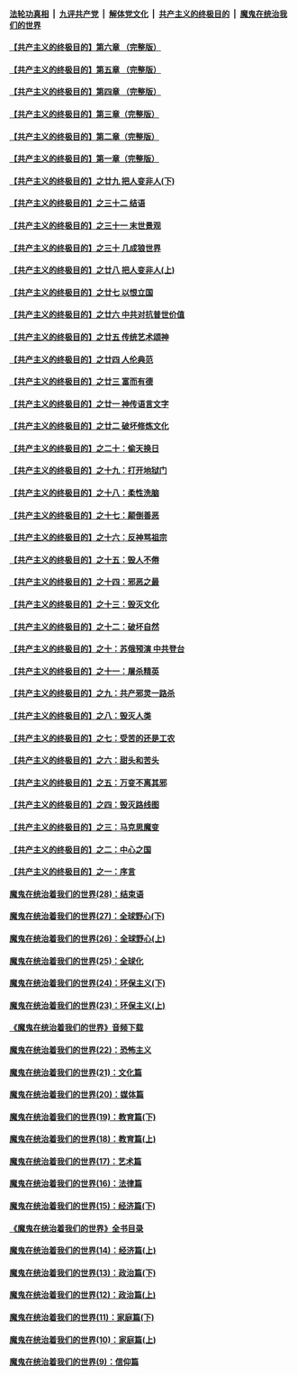 ####  [法轮功真相](../../../../basic/blob/master/README.md?t=01171052) &nbsp;|&nbsp; [九评共产党](../../../../9ping.md/blob/master/README.md?t=01171052) &nbsp;|&nbsp; [解体党文化](../../../../jtdwh.md/blob/master/README.md?t=01171052)  &nbsp;|&nbsp; [共产主义的终极目的](../../../../gczydzjmd.md/blob/master/README.md?t=01171052) &nbsp;|&nbsp; [魔鬼在统治我们的世界](../../../../mgztzwmdsj.md/blob/master/README.md?t=01171052) 

#### [【共产主义的终极目的】第六章 （完整版）](../pages/nsc422/n11428913.md?t=01171052) 

#### [【共产主义的终极目的】第五章 （完整版）](../pages/nsc422/n11428912.md?t=01171052) 

#### [【共产主义的终极目的】第四章 （完整版）](../pages/nsc422/n11428907.md?t=01171052) 

#### [【共产主义的终极目的】第三章（完整版）](../pages/nsc422/n11428848.md?t=01171052) 

#### [【共产主义的终极目的】第二章（完整版）](../pages/nsc422/n11428831.md?t=01171052) 

#### [【共产主义的终极目的】第一章（完整版）](../pages/nsc422/n11417651.md?t=01171052) 

#### [【共产主义的终极目的】之廿九 把人变非人(下)](../pages/nsc422/n11344140.md?t=01171052) 

#### [【共产主义的终极目的】之三十二 结语](../pages/nsc422/n11360535.md?t=01171052) 

#### [【共产主义的终极目的】之三十一 末世景观](../pages/nsc422/n11351129.md?t=01171052) 

#### [【共产主义的终极目的】之三十 几成狼世界](../pages/nsc422/n11348280.md?t=01171052) 

#### [【共产主义的终极目的】之廿八 把人变非人(上)](../pages/nsc422/n11340492.md?t=01171052) 

#### [【共产主义的终极目的】之廿七 以恨立国](../pages/nsc422/n11336944.md?t=01171052) 

#### [【共产主义的终极目的】之廿六 中共对抗普世价值](../pages/nsc422/n11324785.md?t=01171052) 

#### [【共产主义的终极目的】之廿五 传统艺术颂神](../pages/nsc422/n11296396.md?t=01171052) 

#### [【共产主义的终极目的】之廿四 人伦典范](../pages/nsc422/n11296397.md?t=01171052) 

#### [【共产主义的终极目的】之廿三 富而有德](../pages/nsc422/n11283598.md?t=01171052) 

#### [【共产主义的终极目的】之廿一 神传语言文字](../pages/nsc422/n11263265.md?t=01171052) 

#### [【共产主义的终极目的】之廿二 破坏修炼文化](../pages/nsc422/n11245728.md?t=01171052) 

#### [【共产主义的终极目的】之二十：偷天换日](../pages/nsc422/n11238846.md?t=01171052) 

#### [【共产主义的终极目的】之十九：打开地狱门](../pages/nsc422/n11206376.md?t=01171052) 

#### [【共产主义的终极目的】之十八：柔性洗脑](../pages/nsc422/n11199994.md?t=01171052) 

#### [【共产主义的终极目的】之十七：颠倒善恶](../pages/nsc422/n11179782.md?t=01171052) 

#### [【共产主义的终极目的】之十六：反神骂祖宗](../pages/nsc422/n11166798.md?t=01171052) 

#### [【共产主义的终极目的】之十五：毁人不倦](../pages/nsc422/n11166792.md?t=01171052) 

#### [【共产主义的终极目的】之十四：邪恶之最](../pages/nsc422/n11150249.md?t=01171052) 

#### [【共产主义的终极目的】之十三：毁灭文化](../pages/nsc422/n11135227.md?t=01171052) 

#### [【共产主义的终极目的】之十二：破坏自然](../pages/nsc422/n11135214.md?t=01171052) 

#### [【共产主义的终极目的】之十：苏俄预演 中共登台](../pages/nsc422/n11118424.md?t=01171052) 

#### [【共产主义的终极目的】之十一：屠杀精英](../pages/nsc422/n11118442.md?t=01171052) 

#### [【共产主义的终极目的】之九：共产邪灵一路杀](../pages/nsc422/n11114139.md?t=01171052) 

#### [【共产主义的终极目的】之八：毁灭人类](../pages/nsc422/n11108503.md?t=01171052) 

#### [【共产主义的终极目的】之七：受苦的还是工农](../pages/nsc422/n11101809.md?t=01171052) 

#### [【共产主义的终极目的】之六：甜头和苦头](../pages/nsc422/n11096971.md?t=01171052) 

#### [【共产主义的终极目的】之五：万变不离其邪](../pages/nsc422/n11091285.md?t=01171052) 

#### [【共产主义的终极目的】之四：毁灭路线图](../pages/nsc422/n11086284.md?t=01171052) 

#### [【共产主义的终极目的】之三：马克思魔变](../pages/nsc422/n11061941.md?t=01171052) 

#### [【共产主义的终极目的】之二：中心之国](../pages/nsc422/n11047728.md?t=01171052) 

#### [【共产主义的终极目的】之一：序言](../pages/nsc422/n11086077.md?t=01171052) 

#### [魔鬼在统治着我们的世界(28)：结束语](../pages/nsc422/n10936246.md?t=01171052) 

#### [魔鬼在统治着我们的世界(27)：全球野心(下)](../pages/nsc422/n10928319.md?t=01171052) 

#### [魔鬼在统治着我们的世界(26)：全球野心(上)](../pages/nsc422/n10900318.md?t=01171052) 

#### [魔鬼在统治着我们的世界(25)：全球化](../pages/nsc422/n10788205.md?t=01171052) 

#### [魔鬼在统治着我们的世界(24)：环保主义(下)](../pages/nsc422/n10695307.md?t=01171052) 

#### [魔鬼在统治着我们的世界(23)：环保主义(上)](../pages/nsc422/n10688613.md?t=01171052) 

#### [《魔鬼在统治着我们的世界》音频下载](../pages/nsc422/n10635553.md?t=01171052) 

#### [魔鬼在统治着我们的世界(22)：恐怖主义](../pages/nsc422/n10614727.md?t=01171052) 

#### [魔鬼在统治着我们的世界(21)：文化篇](../pages/nsc422/n10597706.md?t=01171052) 

#### [魔鬼在统治着我们的世界(20)：媒体篇](../pages/nsc422/n10586579.md?t=01171052) 

#### [魔鬼在统治着我们的世界(19)：教育篇(下)](../pages/nsc422/n10564808.md?t=01171052) 

#### [魔鬼在统治着我们的世界(18)：教育篇(上)](../pages/nsc422/n10526970.md?t=01171052) 

#### [魔鬼在统治着我们的世界(17)：艺术篇](../pages/nsc422/n10499093.md?t=01171052) 

#### [魔鬼在统治着我们的世界(16)：法律篇](../pages/nsc422/n10485969.md?t=01171052) 

#### [魔鬼在统治着我们的世界(15)：经济篇(下)](../pages/nsc422/n10469975.md?t=01171052) 

#### [《魔鬼在统治着我们的世界》全书目录](../pages/nsc422/n10464261.md?t=01171052) 

#### [魔鬼在统治着我们的世界(14)：经济篇(上)](../pages/nsc422/n10457370.md?t=01171052) 

#### [魔鬼在统治着我们的世界(13)：政治篇(下)](../pages/nsc422/n10448270.md?t=01171052) 

#### [魔鬼在统治着我们的世界(12)：政治篇(上)](../pages/nsc422/n10444576.md?t=01171052) 

#### [魔鬼在统治着我们的世界(11)：家庭篇(下)](../pages/nsc422/n10440961.md?t=01171052) 

#### [魔鬼在统治着我们的世界(10)：家庭篇(上)](../pages/nsc422/n10435448.md?t=01171052) 

#### [魔鬼在统治着我们的世界(9)：信仰篇](../pages/nsc422/n10432159.md?t=01171052) 

